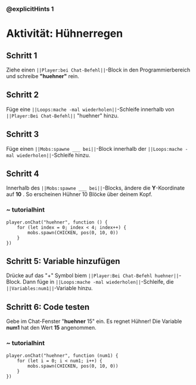 ### @explicitHints 1
# Aktivität: Hühnerregen 

## Schritt 1
Ziehe einen ``||Player:bei Chat-Befehl||``-Block in den Programmierbereich und schreibe **"huehner"** rein. 

## Schritt 2
Füge eine ``||Loops:mache -mal wiederholen||``-Schleife innerhalb von ``||Player:Bei Chat-Befehl||`` "huehner" hinzu.

## Schritt 3
Füge einen ``||Mobs:spawne ___ bei||``-Block innerhalb der ``||Loops:mache -mal wiederholen||``-Schleife hinzu.

## Schritt 4
Innerhalb des ``||Mobs:spawne ___ bei||``-Blocks, ändere die **Y**-Koordinate auf **10** . 
So erscheinen Hühner 10 Blöcke über deinem Kopf.

### ~ tutorialhint
``` blocks
player.onChat("huehner", function () {
    for (let index = 0; index < 4; index++) {
        mobs.spawn(CHICKEN, pos(0, 10, 0))
    }
})
```
## Schritt 5: Variable hinzufügen
Drücke auf das "+" Symbol biem ``||Player:Bei Chat-Befehl huehner||``-Block. Dann füge in ``||Loops:mache -mal wiederholen||``-Schleife, die ``||Variables:num1||``-Variable hinzu.

## Schritt 6: Code testen
Gebe im Chat-Fenster "**huehner** 15" ein. Es regnet Hühner! Die Variable **num1** hat den Wert **15** angenommen.


### ~ tutorialhint
``` blocks
player.onChat("huehner", function (num1) {
    for (let i = 0; i < num1; i++) {
        mobs.spawn(CHICKEN, pos(0, 10, 0))
    }
})
```
